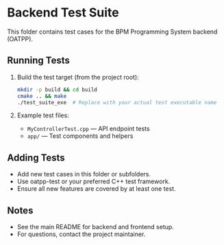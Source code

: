 # Backend Test Suite

This folder contains test cases for the BPM Programming System backend (OATPP).

## Running Tests

1. Build the test target (from the project root):
   ```sh
   mkdir -p build && cd build
   cmake .. && make
   ./test_suite_exe  # Replace with your actual test executable name
   ```

2. Example test files:
   - `MyControllerTest.cpp` — API endpoint tests
   - `app/` — Test components and helpers

## Adding Tests
- Add new test cases in this folder or subfolders.
- Use oatpp-test or your preferred C++ test framework.
- Ensure all new features are covered by at least one test.

## Notes
- See the main README for backend and frontend setup.
- For questions, contact the project maintainer. 